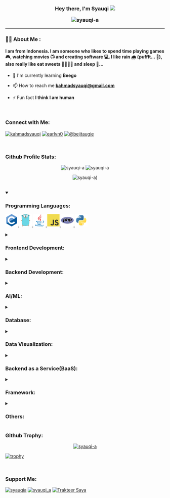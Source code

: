 <h3 align="center">
  Hey there, I'm Syauqi <img src="https://media.giphy.com/media/hvRJCLFzcasrR4ia7z/giphy.gif" width="30px"/>
  <p align="center"> <img src="https://komarev.com/ghpvc/?username=syauqi-a&label=Profile%20views&color=0e75b6&style=flat" alt="syauqi-a" /> </p>
</h3>

---

### :woman_technologist: About Me :

<h4>I am from Indonesia. I am someone who likes to spend time playing games 🎮, watching movies 📺 and creating software 💻. I like rain 🌧️ (puffft... 🤭), also really like eat sweets 🍩🍰🧁🍞 and sleep 🛌...</h4>

- 🌱 I'm currently learning **Beego**

- 📫 How to reach me **kahmadsyauqi@gmail.com**

- ⚡ Fun fact **I think I am human**

<br>

<h3 align="left">Connect with Me:</h3>
<p align="left">
    <a href="https://linkedin.com/in/kahmadsyauqi" target="blank"><img align="center" src="https://raw.githubusercontent.com/rahuldkjain/github-profile-readme-generator/master/src/images/icons/Social/linked-in-alt.svg" alt="kahmadsyauqi" height="30" width="40" /></a>
    <a href="https://fb.com/earlvn0" target="blank"><img align="center" src="https://raw.githubusercontent.com/rahuldkjain/github-profile-readme-generator/master/src/images/icons/Social/facebook.svg" alt="earlvn0" height="30" width="40" /></a>
    <a href="https://www.youtube.com/@bejitaugie201" target="blank"><img align="center" src="https://raw.githubusercontent.com/rahuldkjain/github-profile-readme-generator/master/src/images/icons/Social/youtube.svg" alt="@bejitaugie" height="30" width="40" /></a>
</p>

<br>

<h3 align="left">Github Profile Stats:</h3>
<p align="center" width="100%">
    <img width="49%" src="https://github-readme-stats.vercel.app/api?username=syauqi-a&show_icons=true&locale=en&theme=midnight-purple" alt="syauqi-a"> 
    <img width="49%" src="https://github-readme-streak-stats.herokuapp.com/?user=syauqi-a&theme=midnight-purple" alt="syauqi-a"> 
</p>

<p align="center" width="100%">
  <img width="49%" src="https://github-readme-stats.vercel.app/api/top-langs/?username=syauqi-a&hide=css,scss,html&layout=compact&theme=midnight-purple" alt="syauqi-a)">
</p>

<br>
<details open>
    <summary>
        <h3 align="left">Programming Languages:</h3>
    </summary>
    <p align="left">
        <a href="https://www.cprogramming.com/" target="_blank" rel="noreferrer"> <img src="https://raw.githubusercontent.com/devicons/devicon/master/icons/c/c-original.svg" alt="c" title="C programming language" width="40" height="40"/> </a>
        <a href="https://golang.org" target="_blank" rel="noreferrer"> <img src="https://raw.githubusercontent.com/devicons/devicon/master/icons/go/go-original.svg" alt="go" title="Golang" width="40" height="40"/> </a>
        <a href="https://www.java.com" target="_blank" rel="noreferrer"> <img src="https://raw.githubusercontent.com/devicons/devicon/master/icons/java/java-original.svg" alt="java" title="Java" width="40" height="40"/> </a>
        <a href="https://developer.mozilla.org/en-US/docs/Web/JavaScript" target="_blank" rel="noreferrer"> <img src="https://raw.githubusercontent.com/devicons/devicon/master/icons/javascript/javascript-original.svg" alt="javascript" title="JavaScript" width="40" height="40"/> </a>
        <a href="https://www.php.net" target="_blank" rel="noreferrer"> <img src="https://raw.githubusercontent.com/devicons/devicon/master/icons/php/php-original.svg" alt="php" title="PHP" width="40" height="40"/> </a>
        <a href="https://www.python.org" target="_blank" rel="noreferrer"> <img src="https://raw.githubusercontent.com/devicons/devicon/master/icons/python/python-original.svg" alt="python"  title="Python"width="40" height="40"/> </a>
    </p>
</details>

<details>
    <summary>
        <h3 align="left">Frontend Development:</h3>
    </summary>
    <p align="left">
        <a href="https://getbootstrap.com" target="_blank" rel="noreferrer"> <img src="https://raw.githubusercontent.com/devicons/devicon/master/icons/bootstrap/bootstrap-plain-wordmark.svg" alt="bootstrap" title="Bootstrap" width="40" height="40"/> </a>
        <a href="https://www.w3schools.com/css/" target="_blank" rel="noreferrer"> <img src="https://raw.githubusercontent.com/devicons/devicon/master/icons/css3/css3-original-wordmark.svg" alt="css3" title="CSS3" width="40" height="40"/> </a>
        <a href="https://www.w3.org/html/" target="_blank" rel="noreferrer"> <img src="https://raw.githubusercontent.com/devicons/devicon/master/icons/html5/html5-original-wordmark.svg" alt="html5" title="HTML5" width="40" height="40"/> </a>
    </p>
</details>

<details>
    <summary>
        <h3 align="left">Backend Development:</h3>
    </summary>
    <p align="left">
        <a href="https://expressjs.com" target="_blank" rel="noreferrer"> <img src="https://raw.githubusercontent.com/devicons/devicon/master/icons/express/express-original-wordmark.svg" alt="express" title="Express.js" width="40" height="40"/> </a>
    </p>
</details>

<details>
    <summary>
        <h3 align="left">AI/ML:</h3>
    </summary>
    <p align="left">
        <a href="https://pandas.pydata.org/" target="_blank" rel="noreferrer"> <img src="https://raw.githubusercontent.com/devicons/devicon/2ae2a900d2f041da66e950e4d48052658d850630/icons/pandas/pandas-original.svg" alt="pandas" title="Pandas" width="40" height="40"/> </a>
        <a href="https://scikit-learn.org/" target="_blank" rel="noreferrer"> <img src="https://upload.wikimedia.org/wikipedia/commons/0/05/Scikit_learn_logo_small.svg"alt="scikit_learn"  title="Scikit_learn" width="40" height="40"/> </a>
        <a href="https://www.tensorflow.org" target="_blank" rel="noreferrer"> <img src="https://www.vectorlogo.zone/logos/tensorflow/tensorflow-icon.svg" alt="tensorflow" title="TensorFlow" width="40" height="40"/> </a>
    </p>
</details>

<details>
    <summary>
        <h3 align="left">Database:</h3>
    </summary>
    <p align="left">
        <a href="https://www.mongodb.com/" target="_blank" rel="noreferrer"> <img src="https://raw.githubusercontent.com/devicons/devicon/master/icons/mongodb/mongodb-original-wordmark.svg" alt="mongodb" title="MongoDB" width="40" height="40"/> </a>
        <a href="https://www.mysql.com/" target="_blank" rel="noreferrer"> <img src="https://raw.githubusercontent.com/devicons/devicon/master/icons/mysql/mysql-original-wordmark.svg" alt="mysql"  title="MySQL"width="40" height="40"/> </a>
        <a href="https://www.postgresql.org" target="_blank" rel="noreferrer"> <img src="https://raw.githubusercontent.com/devicons/devicon/master/icons/postgresql/postgresql-original-wordmark.svg"alt="postgresql"  title="PostgreSQL" width="40" height="40"/> </a>
    </p>
</details>

<details>
    <summary>
        <h3 align="left">Data Visualization:</h3>
    </summary>
    <p align="left">
        <a href="https://www.chartjs.org" target="_blank" rel="noreferrer"> <img src="https://www.chartjs.org/media/logo-title.svg" alt="chartjs"  title="Chart.js"width="40" height="40"/> </a>
    </p>
</details>

<details>
    <summary>
        <h3 align="left">Backend as a Service(BaaS):</h3>
    </summary>
    <p align="left">
        <a href="https://heroku.com" target="_blank" rel="noreferrer"> <img src="https://www.vectorlogo.zone/logos/heroku/heroku-icon.svg" alt="heroku" title="Heroku" width="40" height="40"/> </a>
    </p>
</details>

<details>
    <summary>
        <h3 align="left">Framework:</h3>
    </summary>
    <a href="https://flask.palletsprojects.com/" target="_blank" rel="noreferrer"> <img src="https://www.vectorlogo.zone/logos/pocoo_flask/pocoo_flask-icon.svg" alt="flask" title="Flask" width="40" height="40"/> </a>
    <a href="https://laravel.com/" target="_blank" rel="noreferrer"> <img src="https://raw.githubusercontent.com/devicons/devicon/master/icons/laravel/laravel-plain-wordmark.svg" alt="laravel" title="Laravel" width="40" height="40"/> </a>
    <a href="https://pkg.go.dev/github.com/astaxie/beego" target="_blank" rel="noreferrer"> <img src="https://ucarecdn.com/6d9c68ca-dc69-4f99-b3f4-1370a349a638/-/format/auto/-/progressive/yes/-/preview/480x480/" alt="beego" title="Beego" height="40"/> </a>
</details>

<details>
    <summary>
        <h3 align="left">Others:</h3>
    </summary>
    <p align="left">
        <a href="https://www.arduino.cc/" target="_blank" rel="noreferrer"> <img src="https://cdn.worldvectorlogo.com/logos/arduino-1.svg" alt="arduino" title="Arduino" width="40" height="40"/> </a>
        <a href="https://git-scm.com/" target="_blank" rel="noreferrer"> <img src="https://www.vectorlogo.zone/logos/git-scm/git-scm-icon.svg" alt="git" title="Git" width="40" height="40"/> </a>
        <a href="https://www.linux.org/" target="_blank" rel="noreferrer"> <img src="https://raw.githubusercontent.com/devicons/devicon/master/icons/linux/linux-original.svg" alt="linux" title="Linux" width="40" height="40"/> </a>
    </p>
</details>

<h3 align="left">Github Trophy:</h3>
<p align="center">
    <a href="https://github.com/ryo-ma/github-profile-trophy"><img src="https://github-profile-trophy.vercel.app/?username=syauqi-a" alt="syauqi-a" /></a>
</p>

[![trophy](https://github-profile-trophy.vercel.app/?username=syauqi-a)](https://github.com/ryo-ma/github-profile-trophy)

<br>

<h3 align="left">Support Me:</h3>
<p>
    <a href="http://www.buymeacoffee.com/syauqia"><img src="https://cdn.buymeacoffee.com/buttons/v2/default-yellow.png" height="50" width="210" alt="syauqia" title="Send me a tip with Buy Me a Coffe"></a>
    <a href="https://ko-fi.com/syauqi_a"><img src="https://cdn.ko-fi.com/cdn/kofi3.png?v=3" height="50" width="210" alt="syauqi_a" title="Send me a tip with Ko-fi"></a>
    <a href="https://trakteer.id/syauqi-a/tip" target="_blank"><img id="wse-buttons-preview" src="https://cdn.trakteer.id/images/embed/trbtn-purple-3.png" height="50" style="border:0px;height:50px;" alt="Trakteer Saya" title="Send me a cendol with Trakteer"></a>
</p>

